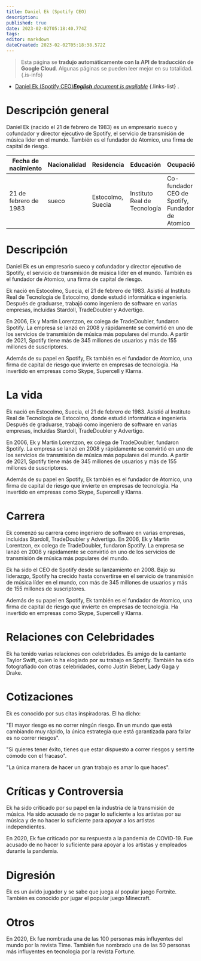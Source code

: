 ```yaml
---
title: Daniel Ek (Spotify CEO)
description: 
published: true
date: 2023-02-02T05:18:40.774Z
tags: 
editor: markdown
dateCreated: 2023-02-02T05:18:38.572Z
---
```


> Esta página se **tradujo automáticamente con la API de traducción de Google Cloud**.
Algunas páginas se pueden leer mejor en su totalidad.{.is-info}



- [Daniel Ek (Spotify CEO)***English** document is available*](/en/Knowledge-base/Dictionary/Person/daniel-ek-spotify-ceo)
{.links-list}
.

# Descripción general

Daniel Ek (nacido el 21 de febrero de 1983) es un empresario sueco y cofundador y director ejecutivo de Spotify, el servicio de transmisión de música líder en el mundo. También es el fundador de Atomico, una firma de capital de riesgo.

| Fecha de nacimiento | Nacionalidad | Residencia | Educación | Ocupación |
| ------------- | ------------- | ------------- | ------------- | ------------- |
| 21 de febrero de 1983 | sueco | Estocolmo, Suecia | Instituto Real de Tecnología | Co-fundador y CEO de Spotify, Fundador de Atomico |

# Descripción

Daniel Ek es un empresario sueco y cofundador y director ejecutivo de Spotify, el servicio de transmisión de música líder en el mundo. También es el fundador de Atomico, una firma de capital de riesgo.

Ek nació en Estocolmo, Suecia, el 21 de febrero de 1983. Asistió al Instituto Real de Tecnología de Estocolmo, donde estudió informática e ingeniería. Después de graduarse, trabajó como ingeniero de software en varias empresas, incluidas Stardoll, TradeDoubler y Advertigo.

En 2006, Ek y Martin Lorentzon, ex colega de TradeDoubler, fundaron Spotify. La empresa se lanzó en 2008 y rápidamente se convirtió en uno de los servicios de transmisión de música más populares del mundo. A partir de 2021, Spotify tiene más de 345 millones de usuarios y más de 155 millones de suscriptores.

Además de su papel en Spotify, Ek también es el fundador de Atomico, una firma de capital de riesgo que invierte en empresas de tecnología. Ha invertido en empresas como Skype, Supercell y Klarna.

# La vida

Ek nació en Estocolmo, Suecia, el 21 de febrero de 1983. Asistió al Instituto Real de Tecnología de Estocolmo, donde estudió informática e ingeniería. Después de graduarse, trabajó como ingeniero de software en varias empresas, incluidas Stardoll, TradeDoubler y Advertigo.

En 2006, Ek y Martin Lorentzon, ex colega de TradeDoubler, fundaron Spotify. La empresa se lanzó en 2008 y rápidamente se convirtió en uno de los servicios de transmisión de música más populares del mundo. A partir de 2021, Spotify tiene más de 345 millones de usuarios y más de 155 millones de suscriptores.

Además de su papel en Spotify, Ek también es el fundador de Atomico, una firma de capital de riesgo que invierte en empresas de tecnología. Ha invertido en empresas como Skype, Supercell y Klarna.

# Carrera

Ek comenzó su carrera como ingeniero de software en varias empresas, incluidas Stardoll, TradeDoubler y Advertigo. En 2006, Ek y Martin Lorentzon, ex colega de TradeDoubler, fundaron Spotify. La empresa se lanzó en 2008 y rápidamente se convirtió en uno de los servicios de transmisión de música más populares del mundo.

Ek ha sido el CEO de Spotify desde su lanzamiento en 2008. Bajo su liderazgo, Spotify ha crecido hasta convertirse en el servicio de transmisión de música líder en el mundo, con más de 345 millones de usuarios y más de 155 millones de suscriptores.

Además de su papel en Spotify, Ek también es el fundador de Atomico, una firma de capital de riesgo que invierte en empresas de tecnología. Ha invertido en empresas como Skype, Supercell y Klarna.

# Relaciones con Celebridades

Ek ha tenido varias relaciones con celebridades. Es amigo de la cantante Taylor Swift, quien lo ha elogiado por su trabajo en Spotify. También ha sido fotografiado con otras celebridades, como Justin Bieber, Lady Gaga y Drake.

# Cotizaciones

Ek es conocido por sus citas inspiradoras. El ha dicho:

"El mayor riesgo es no correr ningún riesgo. En un mundo que está cambiando muy rápido, la única estrategia que está garantizada para fallar es no correr riesgos".

"Si quieres tener éxito, tienes que estar dispuesto a correr riesgos y sentirte cómodo con el fracaso".

"La única manera de hacer un gran trabajo es amar lo que haces".

# Críticas y Controversia

Ek ha sido criticado por su papel en la industria de la transmisión de música. Ha sido acusado de no pagar lo suficiente a los artistas por su música y de no hacer lo suficiente para apoyar a los artistas independientes.

En 2020, Ek fue criticado por su respuesta a la pandemia de COVID-19. Fue acusado de no hacer lo suficiente para apoyar a los artistas y empleados durante la pandemia.

# Digresión

Ek es un ávido jugador y se sabe que juega al popular juego Fortnite. También es conocido por jugar el popular juego Minecraft.

# Otros

En 2020, Ek fue nombrada una de las 100 personas más influyentes del mundo por la revista Time. También fue nombrado una de las 50 personas más influyentes en tecnología por la revista Fortune.